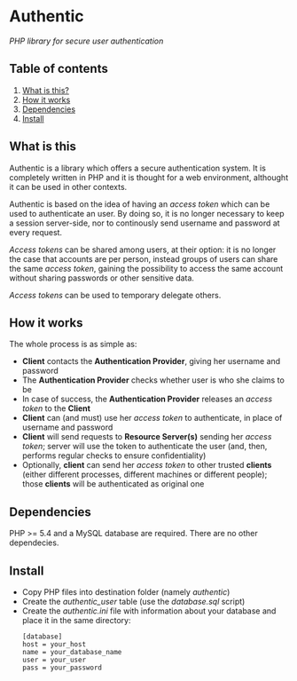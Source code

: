 # Authentic
_PHP library for secure user authentication_

## Table of contents
1. [What is this?](#what-is-this)
2. [How it works](#how-it-works)
3. [Dependencies](#dependencies)
4. [Install](#install)


## What is this
Authentic is a library which offers a secure authentication system. It is
completely written in PHP and it is thought for a web environment,
althought it can be used in other contexts.

Authentic is based on the idea of having an *access token* which can be
used to authenticate an user. By doing so, it is no longer necessary to
keep a session server-side, nor to continously send username and password
at every request.

*Access tokens* can be shared among users, at their option: it is no longer
the case that accounts are per person, instead groups of users can
share the same *access token*, gaining the possibility to access the
same account without sharing passwords or other sensitive data.

*Access tokens* can be used to temporary delegate others.


## How it works
The whole process is as simple as:
-  **Client** contacts the **Authentication Provider**, giving her username
   and password
-  The **Authentication Provider** checks whether user is who she claims
   to be
-  In case of success, the **Authentication Provider** releases an *access
   token* to the **Client**
-  **Client** can (and must) use her *access token* to authenticate, in
   place of username and password
-  **Client** will send requests to **Resource Server(s)** sending her
   *access token*; server will use the token to authenticate the user
   (and, then, performs regular checks to ensure confidentiality)
-  Optionally, **client** can send her *access token* to other trusted
   **clients** (either different processes, different machines or
   different people); those **clients** will be authenticated as original
   one


## Dependencies
PHP >= 5.4 and a MySQL database are required. There are no other dependecies.


## Install
- Copy PHP files into destination folder (namely *authentic*)
- Create the *authentic_user* table (use the *database.sql* script)
- Create the *authentic.ini* file with information about your database
  and place it in the same directory:
  ```
  [database]
  host = your_host
  name = your_database_name
  user = your_user
  pass = your_password
  ```
